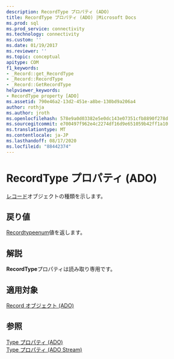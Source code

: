 ```yaml
---
description: RecordType プロパティ (ADO)
title: RecordType プロパティ (ADO) |Microsoft Docs
ms.prod: sql
ms.prod_service: connectivity
ms.technology: connectivity
ms.custom: ''
ms.date: 01/19/2017
ms.reviewer: ''
ms.topic: conceptual
apitype: COM
f1_keywords:
- _Record::get_RecordType
- _Record::RecordType
- _Record::GetRecordType
helpviewer_keywords:
- RecordType property [ADO]
ms.assetid: 790e46a2-13d2-451e-a8be-130bd9a206a4
author: rothja
ms.author: jroth
ms.openlocfilehash: 578e9a0d03382e5e0dc143e07351cfb8890f278d
ms.sourcegitcommit: e700497f962e4c2274df16d9e651059b42ff1a10
ms.translationtype: MT
ms.contentlocale: ja-JP
ms.lasthandoff: 08/17/2020
ms.locfileid: "88442374"
---
```

# <a name="recordtype-property-ado"></a>RecordType プロパティ (ADO)
[レコード](../../../ado/reference/ado-api/record-object-ado.md)オブジェクトの種類を示します。  
  
## <a name="return-value"></a>戻り値  
 [Recordtypeenum](../../../ado/reference/ado-api/recordtypeenum.md)値を返します。  
  
## <a name="remarks"></a>解説  
 **RecordType**プロパティは読み取り専用です。  
  
## <a name="applies-to"></a>適用対象  
 [Record オブジェクト (ADO)](../../../ado/reference/ado-api/record-object-ado.md)  
  
## <a name="see-also"></a>参照  
 [Type プロパティ (ADO)](../../../ado/reference/ado-api/type-property-ado.md)   
 [Type プロパティ (ADO Stream)](../../../ado/reference/ado-api/type-property-ado-stream.md)
